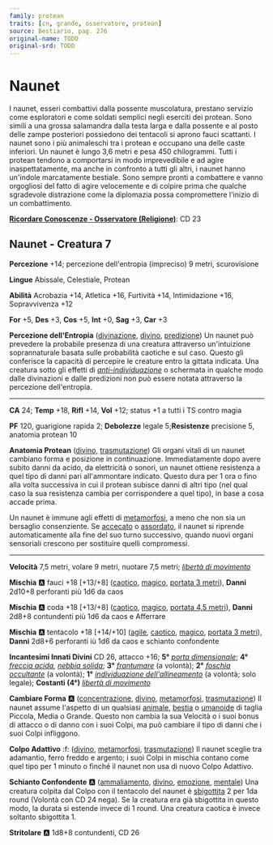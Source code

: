 ```yaml
---
family: protean
traits: [cn, grande, osservatore, protean]
source: Bestiario, pag. 276
original-name: TODO
original-srd: TODO
---
```


# Naunet

I naunet, esseri combattivi dalla possente muscolatura, prestano servizio come esploratori e come soldati semplici negli eserciti dei protean. Sono simili a una grossa salamandra dalla testa larga e dalla possente e al posto delle zampe posteriori possiedono dei tentacoli si aprono fauci scattanti. I naunet sono i più animaleschi tra i protean e occupano una delle caste inferiori. Un naunet è lungo 3,6 metri e pesa 450 chilogrammi. Tutti i protean tendono a comportarsi in modo imprevedibile e ad agire inaspettatamente, ma anche in confronto a tutti gli altri, i naunet hanno un'indole marcatamente bestiale. Sono sempre pronti a combattere e vanno orgogliosi del fatto di agire velocemente e di colpire prima che qualche sgradevole distrazione come la diplomazia possa compromettere l'inizio di un combattimento.

**[Ricordare Conoscenze - Osservatore (Religione)](/azioni/ricordare-conoscenze)**: CD 23

## Naunet - Creatura 7

**Percezione** +14; percezione dell'entropia (impreciso) 9 metri, scurovisione

**Lingue** Abissale, Celestiale, Protean

**Abilità** Acrobazia +14, Atletica +16, Furtività +14, Intimidazione +16, Sopravvivenza +12

**For** +5, **Des** +3, **Cos** +5, **Int** +0, **Sag** +3, **Car** +3

**Percezione dell'Entropia** ([divinazione](/tratti/divinazione), [divino](/tratti/divino), [predizione](/tratti/predizione)) Un naunet può prevedere la probabile presenza di una creatura attraverso un'intuizione soprannaturale basata sulle probabilità caotiche e sul caso. Questo gli conferisce la capacità di percepire le creature entro la gittata indicata. Una creatura sotto gli effetti di *[anti-individuazione](/incantesimi/anti-individuazione)* o schermata in qualche modo dalle divinazioni e dalle predizioni non può essere notata attraverso la percezione dell'entropia.

***

**CA** 24; **Temp** +18, **Rifl** +14, **Vol** +12; status +1 a tutti i TS contro magia

**PF** 120, guarigione rapida 2; **Debolezze** legale 5;**Resistenze** precisione 5, anatomia protean 10

**Anatomia Protean** ([divino](/tratti/divino), [trasmutazione](/tratti/trasmutazione)) Gli organi vitali di un naunet cambiano forma e posizione in continuazione. Immediatamente dopo avere subito danni da acido, da elettricità o sonori, un naunet ottiene resistenza a quel tipo di danni pari all'ammontare indicato. Questo dura per 1 ora o fino alla volta successiva in cui il protean subisce danni di altri tipo (nel qual caso la sua resistenza cambia per corrispondere a quel tipo), in base a cosa accade prima.

Un naunet è immune agli effetti di [metamorfosi](/tratti/metamorfosi), a meno che non sia un bersaglio consenziente. Se [accecato](/condizioni/accecato) o [assordato](/condizioni/assordato), il naunet si riprende automaticamente alla fine del suo turno successivo, quando nuovi organi sensoriali crescono per sostituire quelli compromessi.

***

**Velocità** 7,5 metri, volare 9 metri, nuotare 7,5 metri; *[libertà di movimento](/incantesimi/liberta-di-movimento)*

**Mischia** :a: fauci +18 \[+13/+8] ([caotico](/tratti/caotico), [magico](/tratti/magico), [portata 3 metri](/tratti/portata)), **Danni** 2d10+8 perforanti più 1d6 da caos

**Mischia** :a: coda +18 \[+13/+8] ([caotico](/tratti/caotico), [magico](/tratti/magico), [portata 4,5 metri](/tratti/portata)), **Danni** 2d8+8 contundenti più 1d6 da caos e Afferrare

**Mischia** :a: tentacolo +18 \[+14/+10] ([agile](/tratti/agile), [caotico](/tratti/caotico), [magico](/tratti/magico), [portata 3 metri](/tratti/portata)), **Danni** 2d8+6 perforanti iù 1d6 da caos e schianto confondente

**Incantesimi Innati Divini** CD 26, attacco +16; **5°** *[porta dimensionale](/incantesimi/porta-dimensionale)*; **4°** *[freccia acida](/incantesimi/freccia-acida), [nebbia solida](/incantesimi/nebbia-solida)*; **3°** *[frantumare](/incantesimi/frantumare)* (a volontà); **2°** *[foschia occultante](/incantesimi/foschia-occultante)* (a volontà); **1°** *[individuazione dell'allineamento](/incantesimi/individuazione-del-magico)* (a volontà; solo legale); **Costanti (4°)** *[libertà di movimento](/incantesimi/liberta-di-movimento)*

**Cambiare Forma** :a: ([concentrazione](/tratti/concentrazione), [divino](/tratti/divino), [metamorfosi](/tratti/metamorfosi), [trasmutazione](/tratti/trasmutazione)) Il naunet assume l'aspetto di un qualsiasi [animale](/tratti/animale), [bestia](/tratti/bestia) o [umanoide](/tratti/umanoide) di taglia Piccola, Media o Grande. Questo non cambia la sua Velocità o i suoi bonus di attacco o di danno con i suoi Colpi, ma può cambiare il tipo di danni che i suoi Colpi infliggono.

**Colpo Adattivo** :f: ([divino](/tratti/divino), [metamorfosi](/tratti/metamorfosi), [trasmutazione](/tratti/trasmutazione)) Il naunet sceglie tra adamantio, ferro freddo e argento; i suoi Colpi in mischia contano come quel tipo per 1 minuto o finché il naunet non usa di nuovo Colpo Adattivo.

**Schianto Confondente** :a: ([ammaliamento](/tratti/ammaliamento), [divino](/tratti/divino), [emozione](/tratti/emozione), [mentale](/tratti/mentale)) Una creatura colpita dal Colpo con il tentacolo del naunet è [sbigottita](/condizioni/sbigottito) 2 per 1da round (Volontà con CD 24 nega). Se la creatura era già sbigottita in questo modo, la durata si estende invece di 1 round. Una creatura caotica è invece soltanto sbigottita 1.

**Stritolare** :a: 1d8+8 contundenti, CD 26
